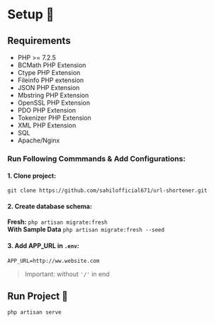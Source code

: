 # Setup :memo:

## Requirements

* PHP >= 7.2.5
* BCMath PHP Extension
* Ctype PHP Extension
* Fileinfo PHP extension
* JSON PHP Extension
* Mbstring PHP Extension
* OpenSSL PHP Extension
* PDO PHP Extension
* Tokenizer PHP Extension
* XML PHP Extension
* SQL
* Apache/Nginx

### Run Following Commmands & Add Configurations:

#### 1. Clone project:
`git clone https://github.com/sahilofficial671/url-shortener.git`

#### 2. Create database schema:
**Fresh:** `php artisan migrate:fresh`\
**With Sample Data** `php artisan migrate:fresh --seed`

#### 3. Add APP_URL in `.env`:
`APP_URL=http://ww.website.com`
> Important: without `'/'` in end

## Run Project :rocket:
`php artisan serve`
